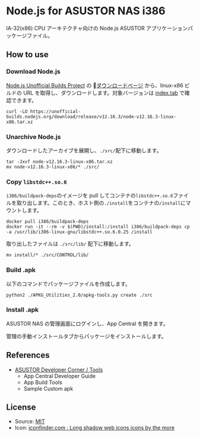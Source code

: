 # Node.js for ASUSTOR NAS i386

IA-32(x86) CPU アーキテクチャ向けの Node.js ASUSTOR アプリケーションパッケージファイル。

## How to use

### Download Node.js

[Node.js Unofficial Builds Project](https://unofficial-builds.nodejs.org/) の [ダウンロードページ](https://unofficial-builds.nodejs.org/download/release/) から、linux-x86 ビルドの URL を取得し、ダウンロードします。対象バージョンは [index.tab](https://unofficial-builds.nodejs.org/download/release/index.tab) で確認できます。

```console
curl -LO https://unofficial-builds.nodejs.org/download/release/v12.16.3/node-v12.16.3-linux-x86.tar.xz
```

### Unarchive Node.js

ダウンロードしたアーカイブを展開し、`./src/`配下に移動します。

```console
tar -Jxvf node-v12.16.3-linux-x86.tar.xz
mv node-v12.16.3-linux-x86/* ./src/
```

### Copy `libstdc++.so.6`

`i386/buildpack-deps`のイメージを pull してコンテナの`libstdc++.so.6`ファイルを取り出します。このとき、ホスト側の`./install`をコンテナの`/install`にマウントします。

```console
docker pull i386/buildpack-deps
docker run -it --rm -v $(PWD)/install:/install i386/buildpack-deps cp -a /usr/lib/i386-linux-gnu/libstdc++.so.6.0.25 /install
```

取り出したファイルは `./src/lib/` 配下に移動します。

```console
mv install/* ./src/CONTROL/lib/
```

### Build .apk

以下のコマンドでパッケージファイルを作成します。

```console
python2 ./APKG_Utilities_2.0/apkg-tools.py create ./src
```

### Install .apk

ASUSTOR NAS の管理画面にログインし、App Central を開きます。

管理の手動インストールタブからパッケージをインストールします。

## References

- [ASUSTOR Developer Corner / Tools](https://developer.asustor.com/)
  - App Central Developer Guide
  - App Build Tools
  - Sample Custom apk

## License

- Source: [MIT](LICENSE)
- Icon: [iconfinder.com : Long shadow web icons icons by the more](https://www.iconfinder.com/icons/308444/javascrpt_js_library_long_shadow_nodejs_web_icon)
